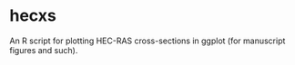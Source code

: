 # hecxs
An R script for plotting HEC-RAS cross-sections in ggplot (for manuscript figures and such).
